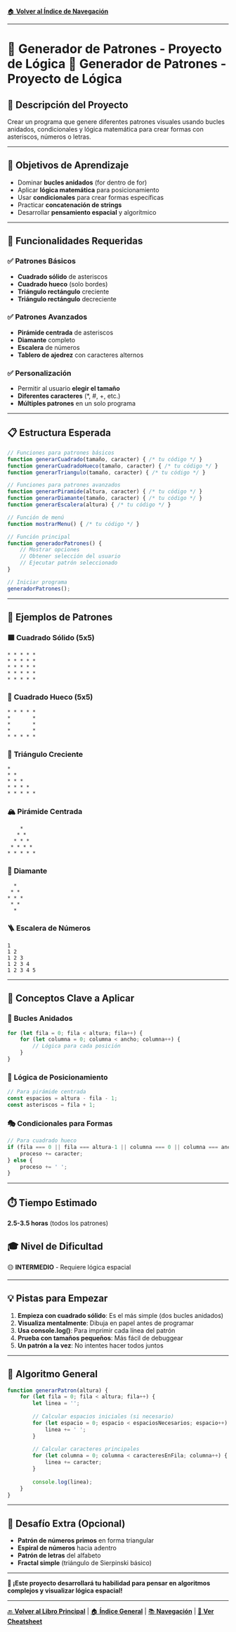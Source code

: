 [🏠 **Volver al Índice de Navegación**](../../../../NAVEGACION-DOCUMENTOS.md)

---

# 🎨 Generador de Patrones - Proyecto de Lógica 🎯 Generador de Patrones - Proyecto de Lógica

## 📝 **Descripción del Proyecto**
Crear un programa que genere diferentes patrones visuales usando bucles anidados, condicionales y lógica matemática para crear formas con asteriscos, números o letras.

---

## 🎯 **Objetivos de Aprendizaje**
- Dominar **bucles anidados** (for dentro de for)
- Aplicar **lógica matemática** para posicionamiento
- Usar **condicionales** para crear formas específicas
- Practicar **concatenación de strings**
- Desarrollar **pensamiento espacial** y algorítmico

---

## 🔧 **Funcionalidades Requeridas**

### ✅ **Patrones Básicos**
- **Cuadrado sólido** de asteriscos
- **Cuadrado hueco** (solo bordes)
- **Triángulo rectángulo** creciente
- **Triángulo rectángulo** decreciente

### ✅ **Patrones Avanzados**
- **Pirámide centrada** de asteriscos
- **Diamante** completo
- **Escalera** de números
- **Tablero de ajedrez** con caracteres alternos

### ✅ **Personalización**
- Permitir al usuario **elegir el tamaño**
- **Diferentes caracteres** (*, #, +, etc.)
- **Múltiples patrones** en un solo programa

---

## 📋 **Estructura Esperada**

```javascript
// Funciones para patrones básicos
function generarCuadrado(tamaño, caracter) { /* tu código */ }
function generarCuadradoHueco(tamaño, caracter) { /* tu código */ }
function generarTriangulo(tamaño, caracter) { /* tu código */ }

// Funciones para patrones avanzados
function generarPiramide(altura, caracter) { /* tu código */ }
function generarDiamante(tamaño, caracter) { /* tu código */ }
function generarEscalera(altura) { /* tu código */ }

// Función de menú
function mostrarMenu() { /* tu código */ }

// Función principal
function generadorPatrones() {
    // Mostrar opciones
    // Obtener selección del usuario
    // Ejecutar patrón seleccionado
}

// Iniciar programa
generadorPatrones();
```

---

## 🧪 **Ejemplos de Patrones**

### 🟦 **Cuadrado Sólido (5x5)**
```
* * * * *
* * * * *
* * * * *
* * * * *
* * * * *
```

### 🔲 **Cuadrado Hueco (5x5)**
```
* * * * *
*       *
*       *
*       *
* * * * *
```

### 🔺 **Triángulo Creciente**
```
*
* *
* * *
* * * *
* * * * *
```

### 🏔️ **Pirámide Centrada**
```
    *
   * *
  * * *
 * * * *
* * * * *
```

### 💎 **Diamante**
```
  *
 * *
* * *
 * *
  *
```

### 🪜 **Escalera de Números**
```
1
1 2
1 2 3
1 2 3 4
1 2 3 4 5
```

---

## 🧠 **Conceptos Clave a Aplicar**

### 🔄 **Bucles Anidados**
```javascript
for (let fila = 0; fila < altura; fila++) {
    for (let columna = 0; columna < ancho; columna++) {
        // Lógica para cada posición
    }
}
```

### 🧮 **Lógica de Posicionamiento**
```javascript
// Para pirámide centrada
const espacios = altura - fila - 1;
const asteriscos = fila + 1;
```

### 🎭 **Condicionales para Formas**
```javascript
// Para cuadrado hueco
if (fila === 0 || fila === altura-1 || columna === 0 || columna === ancho-1) {
    proceso += caracter;
} else {
    proceso += ' ';
}
```

---

## ⏱️ **Tiempo Estimado**
**2.5-3.5 horas** (todos los patrones)

## 🎓 **Nivel de Dificultad**
🟡 **INTERMEDIO** - Requiere lógica espacial

---

## 💡 **Pistas para Empezar**

1. **Empieza con cuadrado sólido**: Es el más simple (dos bucles anidados)
2. **Visualiza mentalmente**: Dibuja en papel antes de programar
3. **Usa console.log()**: Para imprimir cada línea del patrón
4. **Prueba con tamaños pequeños**: Más fácil de debuggear
5. **Un patrón a la vez**: No intentes hacer todos juntos

---

## 🎯 **Algoritmo General**

```javascript
function generarPatron(altura) {
    for (let fila = 0; fila < altura; fila++) {
        let linea = '';
        
        // Calcular espacios iniciales (si necesario)
        for (let espacio = 0; espacio < espaciosNecesarios; espacio++) {
            linea += ' ';
        }
        
        // Calcular caracteres principales
        for (let columna = 0; columna < caracteresEnFila; columna++) {
            linea += caracter;
        }
        
        console.log(linea);
    }
}
```

---

## 🎯 **Desafío Extra (Opcional)**

- **Patrón de números primos** en forma triangular
- **Espiral de números** hacia adentro
- **Patrón de letras** del alfabeto
- **Fractal simple** (triángulo de Sierpinski básico)

---

**🚀 ¡Este proyecto desarrollará tu habilidad para pensar en algoritmos complejos y visualizar lógica espacial!**

---

[🔙 **Volver al Libro Principal**](../LOGICA-PROGRAMACION-LIBRO.md) | [🏠 **Índice General**](../../../../README.md) | [📚 **Navegación**](../../../../NAVEGACION-DOCUMENTOS.md) | [📝 **Ver Cheatsheet**](../CHEATSHEET-VISUAL.md)
